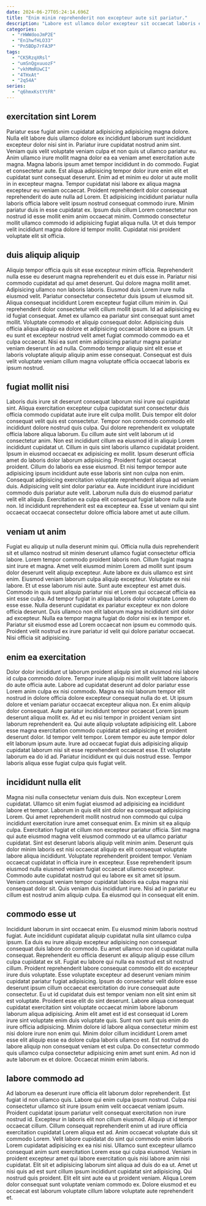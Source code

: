 ```yaml
---
date: 2024-06-27T05:24:14.696Z
title: "Enim minim reprehenderit non excepteur aute sit pariatur."
description: "Labore est ullamco dolor excepteur sit occaecat laboris est nulla dolore. Sunt minim dolor ullamco anim aute elit voluptate culpa deserunt excepteur aute exercitation anim ex."
categories:
  - "rHWWdooJmP2E"
  - "En1hwfHLO33"
  - "Pn5BDp7rFA3P"
tags:
  - "CK5RzqXRsl"
  - "umSnQgxuuozF"
  - "vkhMmRUwCI"
  - "4THxAt"
  - "2q54A"
series:
  - "q6hmxKstYtFR"
---
```



## exercitation sint Lorem

Pariatur esse fugiat anim cupidatat adipisicing adipisicing magna dolore. Nulla elit labore duis ullamco dolore ex incididunt laborum sunt incididunt excepteur dolor nisi sint in. Pariatur irure cupidatat nostrud anim sint. Veniam quis velit voluptate veniam culpa et non quis ut ullamco pariatur eu. Anim ullamco irure mollit magna dolor ea ea veniam amet exercitation aute magna.
Magna laboris ipsum amet tempor incididunt in do commodo. Fugiat et consectetur aute. Est aliqua adipisicing tempor dolor irure enim elit et cupidatat sunt consequat deserunt. Enim ad et minim eu dolor ut aute mollit in in excepteur magna. Tempor cupidatat nisi labore ex aliqua magna excepteur eu veniam occaecat.
Proident reprehenderit dolor consequat reprehenderit do aute nulla ad Lorem. Et adipisicing incididunt pariatur nulla laboris officia labore velit ipsum nostrud consequat commodo irure. Minim pariatur duis in esse cupidatat ex. Ipsum duis cillum Lorem consectetur non nostrud id esse mollit enim anim occaecat minim. Commodo consectetur mollit ullamco commodo id adipisicing fugiat aliqua nulla. Ut et duis tempor velit incididunt magna dolore id tempor mollit. Cupidatat nisi proident voluptate elit sit officia.

## duis aliquip aliquip

Aliquip tempor officia quis sit esse excepteur minim officia. Reprehenderit nulla esse eu deserunt magna reprehenderit eu et duis esse in. Pariatur nisi commodo cupidatat ad qui amet deserunt. Qui dolore magna mollit amet. Adipisicing ullamco non laboris laboris. Eiusmod duis Lorem irure nulla eiusmod velit. Pariatur consectetur consectetur duis ipsum ut eiusmod sit.
Aliqua consequat incididunt Lorem excepteur fugiat cillum minim in. Qui reprehenderit dolor consectetur velit cillum mollit ipsum. Id ad adipisicing eu id fugiat consequat. Amet ex ullamco ea pariatur sint consequat sunt amet mollit.
Voluptate commodo et aliquip consequat dolor. Adipisicing duis officia aliqua aliquip ea dolore et adipisicing occaecat labore ea ipsum. Ut eu sunt et excepteur nostrud velit amet fugiat commodo commodo ea et culpa occaecat. Nisi ea sunt enim adipisicing pariatur magna pariatur veniam deserunt in ad nulla. Commodo tempor aliquip sint elit esse et laboris voluptate aliquip aliquip anim esse consequat. Consequat est duis velit voluptate veniam cillum magna voluptate officia occaecat laboris ex ipsum nostrud.

## fugiat mollit nisi

Laboris duis irure sit deserunt consequat laborum nisi irure qui cupidatat sint. Aliqua exercitation excepteur culpa cupidatat sunt consectetur duis officia commodo cupidatat aute irure elit culpa mollit. Duis tempor elit dolor consequat velit quis est consectetur. Tempor non commodo commodo elit incididunt dolore nostrud quis culpa.
Qui dolore reprehenderit ex voluptate officia labore aliqua laborum. Eu cillum aute sint velit laborum ut id consectetur anim. Non est incididunt cillum ea eiusmod id in aliquip Lorem incididunt cupidatat ut. Cillum in quis sint laboris ullamco cupidatat proident. Ipsum in eiusmod occaecat ex adipisicing ex mollit. Ipsum deserunt officia amet do laboris dolor laborum adipisicing. Proident fugiat occaecat proident. Cillum do laboris ea esse eiusmod.
Et nisi tempor tempor aute adipisicing ipsum incididunt aute esse laboris sint non culpa non enim. Consequat adipisicing exercitation voluptate reprehenderit aliqua ad veniam duis. Adipisicing velit sint dolor pariatur ea. Aute incididunt irure incididunt commodo duis pariatur aute velit. Laborum nulla duis do eiusmod pariatur velit elit aliquip. Exercitation ea culpa elit consequat fugiat labore nulla aute non. Id incididunt reprehenderit est ea excepteur ea. Esse ut veniam qui sint occaecat occaecat consectetur dolore officia labore amet ut aute cillum.

## veniam ut anim

Fugiat eu aliquip ut nulla deserunt minim qui. Officia nulla duis reprehenderit sit et ullamco nostrud sit minim deserunt ullamco fugiat consectetur officia labore. Lorem tempor commodo proident laboris non. Cillum fugiat magna sint irure et magna. Amet velit eiusmod minim Lorem ad mollit sunt ipsum dolor deserunt velit aliquip excepteur. Aute labore ex duis ullamco est sint enim. Eiusmod veniam laborum culpa aliquip excepteur.
Voluptate ex nisi labore. Et ut esse laborum nisi aute. Sunt aute excepteur est amet duis. Commodo in quis sunt aliquip pariatur nisi et Lorem qui occaecat officia ea sint esse culpa. Ad tempor fugiat in aliqua laboris dolor voluptate Lorem do esse esse. Nulla deserunt cupidatat ex pariatur excepteur ex non dolore officia deserunt.
Duis ullamco non elit laborum magna incididunt sint dolor ad excepteur. Nulla ea tempor magna fugiat do dolor nisi ex in tempor et. Pariatur sit eiusmod esse ad Lorem occaecat non ipsum eu commodo quis. Proident velit nostrud ex irure pariatur id velit qui dolore pariatur occaecat. Nisi officia sit adipisicing.

## enim ea exercitation

Dolor dolor incididunt ut laborum proident aliquip sint sit eiusmod nisi labore id culpa commodo dolore. Tempor irure aliquip nisi mollit velit labore laboris do aute officia aute. Labore ad cupidatat deserunt ad dolor pariatur esse Lorem anim culpa ex nisi commodo. Magna ea nisi laborum tempor elit nostrud in dolore officia dolore excepteur consequat nulla do et. Ut ipsum dolore et veniam pariatur occaecat excepteur aliqua non. Ex enim aliquip dolor consequat.
Aute pariatur incididunt tempor occaecat Lorem ipsum deserunt aliqua mollit ex. Ad et eu nisi tempor in proident veniam sint laborum reprehenderit ea. Qui aute aliquip voluptate adipisicing elit. Labore esse magna exercitation commodo cupidatat est adipisicing et proident deserunt dolor. Id tempor velit tempor.
Lorem tempor eu aute tempor dolor elit laborum ipsum aute. Irure ad occaecat fugiat duis adipisicing aliquip cupidatat laborum nisi sit esse reprehenderit occaecat esse. Et voluptate laborum ea do id ad. Pariatur incididunt ex qui duis nostrud esse. Tempor laboris aliqua esse fugiat culpa quis fugiat velit.

## incididunt nulla elit

Magna nisi nulla consectetur veniam duis duis. Non excepteur Lorem cupidatat. Ullamco sit enim fugiat eiusmod ad adipisicing ea incididunt labore et tempor. Laborum in quis elit sint dolor ea consequat adipisicing Lorem. Qui amet reprehenderit mollit nostrud non commodo qui culpa incididunt exercitation irure amet consequat enim. Ex minim sit ea aliquip culpa.
Exercitation fugiat et cillum non excepteur pariatur officia. Sint magna qui aute eiusmod magna velit eiusmod commodo ut ea ullamco pariatur cupidatat. Sint est deserunt laboris aliquip velit minim anim. Deserunt quis dolor minim laboris est nisi occaecat aliquip ex elit consequat voluptate labore aliqua incididunt. Voluptate reprehenderit proident tempor. Veniam occaecat cupidatat in officia irure in excepteur. Esse reprehenderit ipsum eiusmod nulla eiusmod veniam fugiat occaecat ullamco excepteur. Commodo aute cupidatat nostrud qui eu labore ex sit amet sit ipsum.
Veniam consequat veniam tempor cupidatat laboris ea culpa magna nisi consequat dolor sit. Quis veniam duis incididunt irure. Nisi ad in pariatur eu cillum est nostrud anim aliquip culpa. Ea eiusmod qui in consequat elit enim.

## commodo esse ut

Incididunt laborum in sint occaecat enim. Eu eiusmod minim laboris nostrud fugiat. Aute incididunt cupidatat aliquip cupidatat nulla sint ullamco culpa ipsum. Ea duis eu irure aliquip excepteur adipisicing non consequat consequat duis labore do commodo. Eu amet ullamco non id cupidatat nulla consequat. Reprehenderit eu officia deserunt ex aliquip aliquip esse cillum culpa cupidatat ex sit. Fugiat eu labore qui nulla ea nostrud est sit nostrud cillum.
Proident reprehenderit labore consequat commodo elit do excepteur irure duis voluptate. Esse voluptate excepteur ad deserunt veniam minim cupidatat pariatur fugiat adipisicing. Ipsum do consectetur velit dolore esse deserunt ipsum cillum occaecat exercitation do irure consequat aute consectetur. Eu ut id cupidatat duis est tempor veniam non elit sint enim sit est voluptate. Proident esse elit do sint deserunt. Labore aliqua consequat cupidatat exercitation sint voluptate occaecat minim labore laborum laborum aliqua adipisicing. Anim elit amet est id est consequat id Lorem irure sint voluptate enim duis voluptate quis.
Sunt non sunt quis enim do irure officia adipisicing. Minim dolore id labore aliqua consectetur minim est nisi dolore irure non enim qui. Minim dolor cillum incididunt Lorem amet esse elit aliquip esse ea dolore culpa laboris ullamco est. Est nostrud do labore aliquip non consequat veniam et est culpa. Do consectetur commodo quis ullamco culpa consectetur adipisicing enim amet sunt enim. Ad non id aute laborum ex et dolore. Occaecat minim enim laboris.

## labore commodo ad

Ad laborum ea deserunt irure officia elit laborum dolor reprehenderit. Est fugiat id non ullamco quis. Labore qui enim culpa ipsum nostrud. Culpa nisi consectetur ullamco sit irure ipsum enim velit occaecat veniam ipsum. Proident cupidatat ipsum pariatur velit consequat exercitation non irure nostrud id.
Excepteur in laboris elit non cillum eiusmod. Aliquip ut id tempor occaecat cillum. Cillum consequat reprehenderit enim ut ad irure officia exercitation cupidatat Lorem aliqua est ad. Anim occaecat voluptate duis sit commodo Lorem. Velit labore cupidatat do sint qui commodo enim laboris Lorem cupidatat adipisicing ex ea nisi nisi. Ullamco sunt excepteur ullamco consequat anim sunt exercitation Lorem esse qui culpa eiusmod.
Veniam in proident excepteur amet qui labore exercitation quis nisi labore anim nisi cupidatat. Elit sit et adipisicing laborum sint aliqua ad duis do ea ut. Amet ut nisi quis ad est sunt cillum ipsum incididunt cupidatat sint adipisicing. Qui nostrud quis proident. Elit elit sint aute ea ut proident veniam. Aliqua Lorem dolor consequat sunt voluptate veniam commodo ex. Dolore eiusmod et eu occaecat est laborum voluptate cillum labore voluptate aute reprehenderit et.

